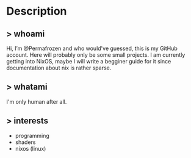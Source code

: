 # Description 
## > whoami
Hi, I’m @Permafrozen and who would've guessed, this is my GitHub account. Here will probably only be some small projects. I am currently getting into NixOS, maybe I will write a begginer guide for it since documentation about nix is rather sparse.
## > whatami
I'm only human after all.
## > interests
- programming
- shaders
- nixos (linux)

<!---
Permafrozen/Permafrozen is a ✨ special ✨ repository because its `README.md` (this file) appears on your GitHub profile.
You can click the Preview link to take a look at your changes.
--->
